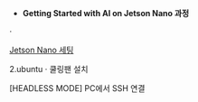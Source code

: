 + <b>Getting Started with AI on Jetson Nano 과정</b>


<span>&#183;</span>

<u>Jetson Nano  세팅</u>



2.ubuntu <span>&#183;</span> 쿨링팬 설치










[HEADLESS MODE] PC에서 SSH 연결
